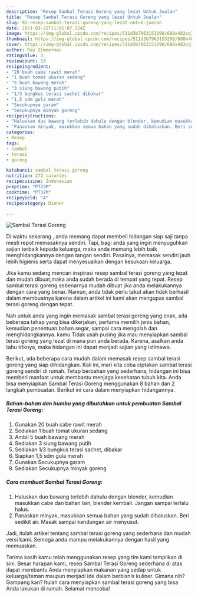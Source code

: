 ```yaml
---
description: "Resep Sambal Terasi Goreng yang lezat Untuk Jualan"
title: "Resep Sambal Terasi Goreng yang lezat Untuk Jualan"
slug: 92-resep-sambal-terasi-goreng-yang-lezat-untuk-jualan
date: 2021-03-25T11:01:07.324Z
image: https://img-global.cpcdn.com/recipes/511d3b7963153298/680x482cq70/sambal-terasi-goreng-foto-resep-utama.jpg
thumbnail: https://img-global.cpcdn.com/recipes/511d3b7963153298/680x482cq70/sambal-terasi-goreng-foto-resep-utama.jpg
cover: https://img-global.cpcdn.com/recipes/511d3b7963153298/680x482cq70/sambal-terasi-goreng-foto-resep-utama.jpg
author: Ray Zimmerman
ratingvalue: 3
reviewcount: 13
recipeingredient:
- "20 buah cabe rawit merah"
- "1 buah tomat ukuran sedang"
- "5 buah bawang merah"
- "3 siung bawang putih"
- "1/3 bungkus terasi sachet dibakar"
- "1,5 sdm gula merah"
- "Secukupnya garam"
- "Secukupnya minyak goreng"
recipeinstructions:
- "Haluskan duo bawang terlebih dahulu dengan blender, kemudian masukkan cabe dan bahan lain, blender kembali. Jangan sampai terlalu halus."
- "Panaskan minyak, masukkan semua bahan yang sudah dihaluskan. Beri sedikit air. Masak sampai kandungan air menyusut."
categories:
- Resep
tags:
- sambal
- terasi
- goreng

katakunci: sambal terasi goreng 
nutrition: 272 calories
recipecuisine: Indonesian
preptime: "PT23M"
cooktime: "PT32M"
recipeyield: "4"
recipecategory: Dinner

---
```



![Sambal Terasi Goreng](https://img-global.cpcdn.com/recipes/511d3b7963153298/680x482cq70/sambal-terasi-goreng-foto-resep-utama.jpg)

Di waktu  sekarang , anda memang dapat membeli hidangan siap saji tanpa mesti repot memasaknya sendiri. Tapi, bagi anda yang ingin menyuguhkan sajian terbaik kepada keluarga, maka anda memang lebih baik menghidangkannya dengan tangan sendiri. Pasalnya, memasak sendiri jauh lebih higienis serta dapat menyesuaikan dengan kesukaan keluarga.

Jika kamu sedang mencari inspirasi resep sambal terasi goreng yang lezat dan mudah dibuat,maka anda sudah berada di tempat yang tepat. Resep sambal terasi goreng  sebenarnya mudah dibuat jika anda melakukannya dengan cara yang benar. Namun, anda tidak perlu takut akan tidak berhasil dalam membuatnya 
karena dalam artikel ini kami akan mengupas sambal terasi goreng dengan tepat.  



Nah untuk anda yang ingin memasak sambal terasi goreng yang enak, ada beberapa tahap yang bisa dikerjakan, pertama memilih jenis bahan, kemudian penentuan bahan segar, sampai cara mengolah dan menghidangkannya. kamu Tidak usah pusing jika mau menyiapkan sambal terasi goreng yang lezat di mana pun anda berada. Karena, asalkan anda  tahu triknya, maka hidangan ini dapat menjadi sajian yang istimewa.

Berikut, ada beberapa cara mudah dalam memasak resep sambal terasi goreng yang siap dihidangkan. Kali ini, mari kita coba ciptakan sambal terasi goreng sendiri di rumah. Tetap berbahan yang sederhana, hidangan ini bisa memberi manfaat untuk membantu menjaga kesehatan tubuh kita. Anda bisa menyiapkan Sambal Terasi Goreng menggunakan 8 bahan dan 2 langkah pembuatan. Berikut ini cara dalam menyiapkan hidangannya.

<!--inarticleads1-->

##### Bahan-bahan dan bumbu yang dibutuhkan untuk pembuatan Sambal Terasi Goreng:

1. Gunakan 20 buah cabe rawit merah
1. Sediakan 1 buah tomat ukuran sedang
1. Ambil 5 buah bawang merah
1. Sediakan 3 siung bawang putih
1. Sediakan 1/3 bungkus terasi sachet, dibakar
1. Siapkan 1,5 sdm gula merah
1. Gunakan Secukupnya garam
1. Sediakan Secukupnya minyak goreng




<!--inarticleads2-->

##### Cara membuat Sambal Terasi Goreng:

1. Haluskan duo bawang terlebih dahulu dengan blender, kemudian masukkan cabe dan bahan lain, blender kembali. Jangan sampai terlalu halus.
1. Panaskan minyak, masukkan semua bahan yang sudah dihaluskan. Beri sedikit air. Masak sampai kandungan air menyusut.




Jadi, itulah artikel tentang  sambal terasi goreng  yang sederhana dan mudah versi kami. Semoga anda mampu melakukannya dengan hasil yang memuaskan. 

Terima kasih kamu telah menggunakan resep yang tim kami tampilkan di sini. Besar harapan kami, resep  Sambal Terasi Goreng sederhana di atas dapat membantu Anda menyiapkan makanan yang sedap untuk keluarga/teman maupun menjadi ide dalam berbisnis kuliner. Gimana nih? Gampang kan? Itulah cara menyiapkan sambal terasi goreng yang bisa Anda lakukan di rumah. Selamat mencoba!

